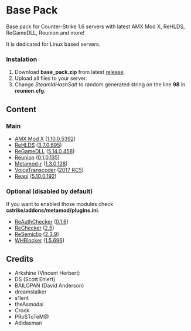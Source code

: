 # Base Pack

Base pack for Counter-Strike 1.6 servers with latest AMX Mod X, ReHLDS, ReGameDLL, Reunion and more!

It is dedicated for Linux based servers.

### Instalation
1. Download **base_pack.zip** from latest [release](https://github.com/TheDoctor0/BasePack/releases/latest/).
2. Upload all files to your server.
3. Change *SteamIdHashSalt* to random generated string on the line **98** in **reunion.cfg**.

## Content

### Main
- [AMX Mod X](https://www.amxmodx.org/downloads-new.php?branch=master&all=1) ([1.10.0.5392](https://www.amxmodx.org/amxxdrop/1.10/amxmodx-1.10.0-git5392-base-linux.tar.gz))
- [ReHLDS](https://github.com/dreamstalker/rehlds/) ([3.7.0.695](https://github.com/dreamstalker/rehlds/releases/download/3.7.0.695/rehlds-dist-3.7.0.695-dev.zip))
- [ReGameDLL](https://github.com/s1lentq/ReGameDLL_CS) ([5.14.0.458](https://github.com/s1lentq/ReGameDLL_CS/releases/download/5.14.0.458/regamedll-dist-5.14.0.458-dev.zip))
- [Reunion](http://www.dedicated-server.ru/vbb/showthread.php?t=26486) ([0.1.0.135](http://www.dedicated-server.ru/vbb/attachment.php?attachmentid=11078&d=1565479615))
- [Metamod-r](https://github.com/theAsmodai/metamod-r) ([1.3.0.128](https://github.com/theAsmodai/metamod-r/releases/download/1.3.128/metamod_1.3.0.128.zip))
- [VoiceTranscoder](https://cs.rin.ru/forum/viewtopic.php?f=10&t=63814) ([2017 RC5](https://github.com/WPMGPRoSToTeMa/VoiceTranscoder/releases/download/v2017rc5/VoiceTranscoder_2017RC5.zip))
- [Reapi](http://www.dedicated-server.ru/vbb/showthread.php?t=26904) ([5.10.0.192](http://teamcity.rehlds.org/repository/download/Reapi_Publish/21621:id/reapi_5.12.0.192-dev.zip))

### Optional (disabled by default)

If you want to enabled those modules check **cstrike/addons/metamod/plugins.ini**.

- [ReAuthChecker](http://www.dedicated-server.ru/vbb/showthread.php?t=26787) ([0.1.6](http://www.dedicated-server.ru/vbb/attachment.php?attachmentid=10832&d=1488991141))
- [ReChecker](https://www.dedicated-server.ru/vbb/showthread.php?t=26550) ([2.5](https://www.dedicated-server.ru/vbb/attachment.php?attachmentid=10926&d=1508533269))
- [ReSemiclip](http://www.dedicated-server.ru/vbb/showthread.php?t=26898) ([2.3.9](http://www.dedicated-server.ru/vbb/attachment.php?attachmentid=10814&d=1486952325))
- [WHBlocker](http://aghl.ru/forum/viewtopic.php?f=19&t=1704) ([1.5.696](http://aghl.ru/forum/download/file.php?id=4272&sid=4c75c9b221b1bd9a1e35d1eb46544e6b))

## Credits

- Arkshine (Vincent Herbert)
- DS (Scott Ehlert)
- BAILOPAN (David Anderson)
- dreamstalker
- s1lent
- theAsmodai
- Crock
- PRoSToTeM@
- Adidasman
